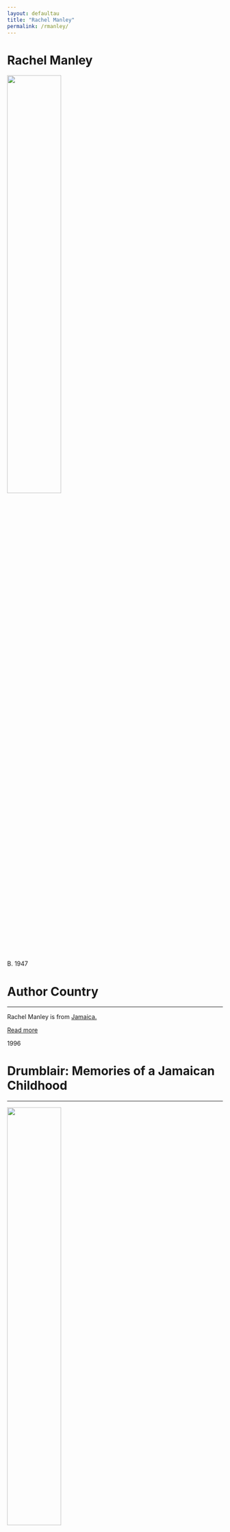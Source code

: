 ```yaml
---
layout: defaultau
title: "Rachel Manley"
permalink: /rmanley/
---
```

<!-- partial:index.partial.html -->
<div class="content">
    <h1>Rachel Manley</h1>
    <div class="quote">
        <div><img src="https://www.peepaltreepress.com/sites/default/files/styles/author_large/public/Rachel%20Manley_1.jpg?itok=DFr3t7QJ" height="50%" width = "50%" class="logo"></div>
    </div>
    <div class="timeline">
        <div style="padding-bottom:100px;"></div>
        <div class="block">
            <div class="date right"><p class="right">B. 1947</p></div>
            <div class="dot"></div>
            <div class="left first">
            <div class="author_country">
                <h1>Author Country</h1><hr>
            <div class="aclocation">   <p>Rachel Manley is from <a href="{{ site.baseurl }}/4">Jamaica.</a></p></div>
                <div class="acreadmore">  <a href="https://en.wikipedia.org/wiki/Rachel_Manley" target="_blank">Read more</a></div>
            </div>
            </div>
        </div>
        <div class="block">
            <div class="date left"><p class="left">1996</p></div>
            <div class="dot"></div>
            <div class="right hide">
                <h1>Drumblair: Memories of a Jamaican Childhood</h1><hr>
                <p><img src="https://images-na.ssl-images-amazon.com/images/I/51DX4NT3K2L._SX373_BO1,204,203,200_.jpg" height="50%" width = "50%"></p>
                <p>
                Language: English<br>
                Publisher: Vintage Books<br>
                Publisher Location: Toronto, ON, Canada<br>
                Genre: Nonfiction Book<br>
                Length: 418<br>
                </p>
            </div>
        </div>
        <div class="block">
            <div class="date right"><p class="right">2017</p></div>
            <div class="dot"></div>
            <div class="left hide">
                <h1>The Black Peacock</h1><hr>
                <p><img src="https://i.gr-assets.com/images/S/compressed.photo.goodreads.com/books/1495330147l/34957280.jpg" height="50%" width = "50%"></p>
                <p>
                Language: English<br>
                Publisher: Libraries Cooperative<br>
                Publisher Location: Vancouver, BC, Canada<br>
                Genre: Fiction (Novel)<br>
                Length: 183<br>
                </p>
            </div>
        </div>
  <!-- partial -->
<script src='https://cdnjs.cloudflare.com/ajax/libs/jquery/3.1.1/jquery.min.js'></script><script  src="{{ site.baseurl }}/assets/js/authorscript.js"></script>